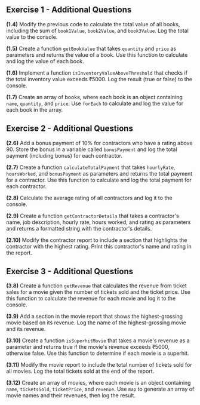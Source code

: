 ## Exercise 1 - Additional Questions

**(1.4)** Modify the previous code to calculate the total value of all books, including the sum of `book1Value`, `book2Value`, and `book3Value`. Log the total value to the console.

**(1.5)** Create a function `getBookValue` that takes `quantity` and `price` as parameters and returns the value of a book. Use this function to calculate and log the value of each book.

**(1.6)** Implement a function `isInventoryValueAboveThreshold` that checks if the total inventory value exceeds ₹5000. Log the result (true or false) to the console.

**(1.7)** Create an array of books, where each book is an object containing `name`, `quantity`, and `price`. Use `forEach` to calculate and log the value for each book in the array.

## Exercise 2 - Additional Questions

**(2.6)** Add a bonus payment of 10% for contractors who have a rating above 90. Store the bonus in a variable called `bonusPayment` and log the total payment (including bonus) for each contractor.

**(2.7)** Create a function `calculateTotalPayment` that takes `hourlyRate`, `hoursWorked`, and `bonusPayment` as parameters and returns the total payment for a contractor. Use this function to calculate and log the total payment for each contractor.

**(2.8)** Calculate the average rating of all contractors and log it to the console.

**(2.9)** Create a function `getContractorDetails` that takes a contractor's name, job description, hourly rate, hours worked, and rating as parameters and returns a formatted string with the contractor's details.

**(2.10)** Modify the contractor report to include a section that highlights the contractor with the highest rating. Print this contractor's name and rating in the report.

## Exercise 3 - Additional Questions

**(3.8)** Create a function `getRevenue` that calculates the revenue from ticket sales for a movie given the number of tickets sold and the ticket price. Use this function to calculate the revenue for each movie and log it to the console.

**(3.9)** Add a section in the movie report that shows the highest-grossing movie based on its revenue. Log the name of the highest-grossing movie and its revenue.

**(3.10)** Create a function `isSuperhitMovie` that takes a movie's revenue as a parameter and returns true if the movie's revenue exceeds ₹5000, otherwise false. Use this function to determine if each movie is a superhit.

**(3.11)** Modify the movie report to include the total number of tickets sold for all movies. Log the total tickets sold at the end of the report.

**(3.12)** Create an array of movies, where each movie is an object containing `name`, `ticketsSold`, `ticketPrice`, and `revenue`. Use `map` to generate an array of movie names and their revenues, then log the result.
